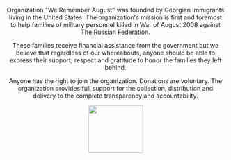 <div style="width: 100%; margin: 0; text-align: center">
<p>
Organization "We Remember August" was founded by Georgian immigrants living in the United States. The organization's mission is first and foremost to help families of military personnel killed in War of August 2008 against The Russian Federation.
</p>
<p>
These families receive financial assistance from the government but we believe that regardless of our whereabouts, anyone should be able to express their support, respect and gratitude to honor the families they left behind.
</p>
<p>
Anyone has the right to join the organization. Donations are voluntary. The organization provides full support for the collection, distribution and delivery to the complete transparency and accountability.
</p>
<p align="center">
<img width="125" align="middle" height="110" src="http://august2008.org/images/logo-tea-mikaia.png" />
</p>
</div>
